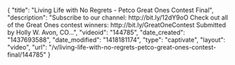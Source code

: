 {
    "title": "Living Life with No Regrets - Petco Great Ones Contest Final",
    "description": "Subscribe to our channel: http:\/\/bit.ly\/12dY9oO Check out all of the Great Ones contest winners: http:\/\/bit.ly\/GreatOneContest Submitted by Holly W. Avon, CO...",
    "videoid": "144785",
    "date_created": "1437693588",
    "date_modified": "1418181174",
    "type": "captivate",
    "layout": "video",
    "url": "\/v\/living-life-with-no-regrets-petco-great-ones-contest-final\/144785"
}